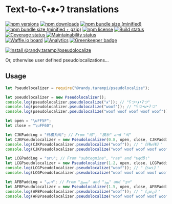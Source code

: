 # Text-to-ʕ•ᴥ•ʔ translations

[![npm versions](https://img.shields.io/npm/v/@randy.tarampi/pseudolocalize.svg?style=flat-square)](https://www.npmjs.com/package/@randy.tarampi/pseudolocalize) 
[![npm downloads](https://img.shields.io/npm/dt/@randy.tarampi/pseudolocalize.svg?style=flat-square)](https://www.npmjs.com/package/@randy.tarampi/pseudolocalize) 
[![npm bundle size (minified)](https://img.shields.io/bundlephobia/min/@randy.tarampi/pseudolocalize.svg?style=flat-square)](https://www.npmjs.com/package/@randy.tarampi/pseudolocalize) 
[![npm bundle size (minified + gzip)](https://img.shields.io/bundlephobia/minzip/@randy.tarampi/pseudolocalize.svg?style=flat-square)](https://www.npmjs.com/package/@randy.tarampi/pseudolocalize) 
[![npm license](https://img.shields.io/npm/l/@randy.tarampi/pseudolocalize.svg?registry_uri=https%3A%2F%2Fregistry.npmjs.com&style=flat-square)](https://www.npmjs.com/package/@randy.tarampi/pseudolocalize)
[![Build status](https://img.shields.io/travis/com/randytarampi/pseudolocalize.svg?style=flat-square)](https://travis-ci.com/randytarampi/pseudolocalize) 
[![Coverage status](https://img.shields.io/coveralls/randytarampi/pseudolocalize.svg?style=flat-square)](https://coveralls.io/github/randytarampi/pseudolocalize?branch=master) 
[![Maintainability status](https://img.shields.io/codeclimate/maintainability-percentage/randytarampi/pseudolocalize.svg?style=flat-square)](https://codeclimate.com/github/randytarampi/pseudolocalize/maintainability)  
[![Waffle.io board](https://badge.waffle.io/randytarampi/pseudolocalize.svg?columns=all&style=flat-square)](https://waffle.io/randytarampi/pseudolocalize) 
[![Analytics](https://ga-beacon.appspot.com/UA-50921068-1/beacon/github/randytarampi/me/tree/master/packages/pseudolocalize?flat&useReferrer)](https://github.com/igrigorik/ga-beacon)
[![Greenkeeper badge](https://badges.greenkeeper.io/randytarampi/pseudolocalize.svg)](https://greenkeeper.io/)

[![Install @randy.tarampi/pseudolocalize](https://nodeico.herokuapp.com/@randy.tarampi/pseudolocalize.svg)](https://www.npmjs.com/package/@randy.tarampi/pseudolocalize) 

Or, otherwise user defined pseudolocalizations...

## Usage

```javascript
let Pseudolocalizer = require("@randy.tarampi/pseudolocalize");

let pseudolocalizer = new Pseudolocalizer();
console.log(pseudolocalizer.pseudolocalize("ᴥ")); // "ʕつ•ᴥ•ʔつ"
console.log(pseudolocalizer.pseudolocalize("woof")); // "ʕつ•w•ʔつ"
console.log(pseudolocalizer.pseudolocalize("woof woof woof woof woof")); // "ʕつ•woof woof woof woof woof•ʔつ"

let open = "\uFF5F";
let close = "\uFF60";

let CJKPadding = "纬横糸씨"; // From "纬", "横糸" and "씨"
let CJKPseudolocalizer = new Pseudolocalizer(0.8, open, close, CJKPadding, CJKPadding);
console.log(CJKPseudolocalizer.pseudolocalize("woof")); // "｟纬w纬｠"
console.log(CJKPseudolocalizer.pseudolocalize("woof woof woof woof woof")); // "｟纬w纬｠"

let LCGPadding = "sгυ"; // From "subtegmine", "гав" and "υφάδι"
let LCGPseudolocalizer = new Pseudolocalizer(1.2, open, close, LCGPadding, LCGPadding);
console.log(LCGPseudolocalizer.pseudolocalize("woof")); // "｟sws｠"
console.log(LCGPseudolocalizer.pseudolocalize("woof woof woof woof woof")); // "｟swoof woof woof woof woofs｠"

let AFBPadding = "نپব"; // From "نسيج" and "پود" and "বুনন"
let AFBPseudolocalizer = new Pseudolocalizer(1.5, open, close, AFBPadding, AFBPadding);
console.log(AFBPseudolocalizer.pseudolocalize("woof")); // "｟نwن｠"
console.log(AFBPseudolocalizer.pseudolocalize("woof woof woof woof woof")); // "｟نپবنپwoof woof woof woof woofنپবنپ｠"

```
